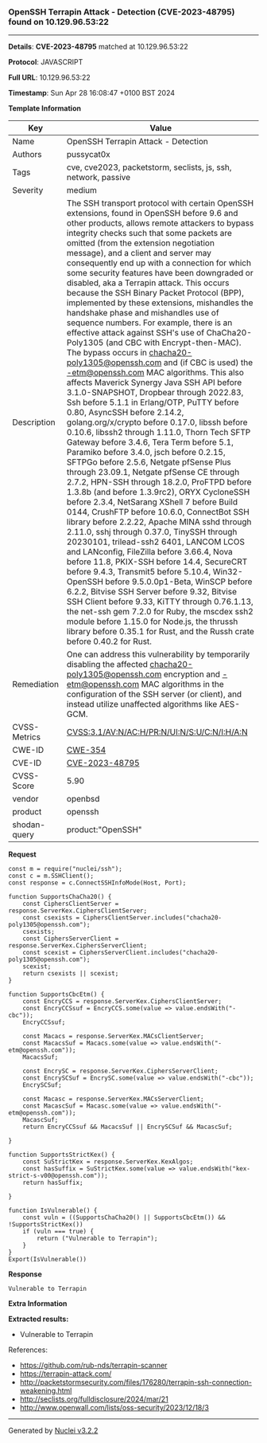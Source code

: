 ### OpenSSH Terrapin Attack - Detection (CVE-2023-48795) found on 10.129.96.53:22

----
**Details**: **CVE-2023-48795** matched at 10.129.96.53:22

**Protocol**: JAVASCRIPT

**Full URL**: 10.129.96.53:22

**Timestamp**: Sun Apr 28 16:08:47 +0100 BST 2024

**Template Information**

| Key          | Value                                                                                                                                                                                                                                                                                                                                                                                                                                                                                                                                                                                                                                                                                                                                                                                                                                                                                                                                                                                                                                                                                                                                                                                                                                                                                                                                                                                                                                                                                                                                                                                                                                                                                                                                                                                                                                                                                                                                                                                                                                                             |
| ------------ | ----------------------------------------------------------------------------------------------------------------------------------------------------------------------------------------------------------------------------------------------------------------------------------------------------------------------------------------------------------------------------------------------------------------------------------------------------------------------------------------------------------------------------------------------------------------------------------------------------------------------------------------------------------------------------------------------------------------------------------------------------------------------------------------------------------------------------------------------------------------------------------------------------------------------------------------------------------------------------------------------------------------------------------------------------------------------------------------------------------------------------------------------------------------------------------------------------------------------------------------------------------------------------------------------------------------------------------------------------------------------------------------------------------------------------------------------------------------------------------------------------------------------------------------------------------------------------------------------------------------------------------------------------------------------------------------------------------------------------------------------------------------------------------------------------------------------------------------------------------------------------------------------------------------------------------------------------------------------------------------------------------------------------------------------------------------- |
| Name         | OpenSSH Terrapin Attack - Detection                                                                                                                                                                                                                                                                                                                                                                                                                                                                                                                                                                                                                                                                                                                                                                                                                                                                                                                                                                                                                                                                                                                                                                                                                                                                                                                                                                                                                                                                                                                                                                                                                                                                                                                                                                                                                                                                                                                                                                                                                               |
| Authors      | pussycat0x                                                                                                                                                                                                                                                                                                                                                                                                                                                                                                                                                                                                                                                                                                                                                                                                                                                                                                                                                                                                                                                                                                                                                                                                                                                                                                                                                                                                                                                                                                                                                                                                                                                                                                                                                                                                                                                                                                                                                                                                                                                        |
| Tags         | cve, cve2023, packetstorm, seclists, js, ssh, network, passive                                                                                                                                                                                                                                                                                                                                                                                                                                                                                                                                                                                                                                                                                                                                                                                                                                                                                                                                                                                                                                                                                                                                                                                                                                                                                                                                                                                                                                                                                                                                                                                                                                                                                                                                                                                                                                                                                                                                                                                                    |
| Severity     | medium                                                                                                                                                                                                                                                                                                                                                                                                                                                                                                                                                                                                                                                                                                                                                                                                                                                                                                                                                                                                                                                                                                                                                                                                                                                                                                                                                                                                                                                                                                                                                                                                                                                                                                                                                                                                                                                                                                                                                                                                                                                            |
| Description  | The SSH transport protocol with certain OpenSSH extensions, found in OpenSSH before 9.6 and other products, allows remote attackers to bypass integrity checks such that some packets are omitted (from the extension negotiation message), and a client and server may consequently end up with a connection for which some security features have been downgraded or disabled, aka a Terrapin attack. This occurs because the SSH Binary Packet Protocol (BPP), implemented by these extensions, mishandles the handshake phase and mishandles use of sequence numbers. For example, there is an effective attack against SSH's use of ChaCha20-Poly1305 (and CBC with Encrypt-then-MAC). The bypass occurs in chacha20-poly1305@openssh.com and (if CBC is used) the -etm@openssh.com MAC algorithms. This also affects Maverick Synergy Java SSH API before 3.1.0-SNAPSHOT, Dropbear through 2022.83, Ssh before 5.1.1 in Erlang/OTP, PuTTY before 0.80, AsyncSSH before 2.14.2, golang.org/x/crypto before 0.17.0, libssh before 0.10.6, libssh2 through 1.11.0, Thorn Tech SFTP Gateway before 3.4.6, Tera Term before 5.1, Paramiko before 3.4.0, jsch before 0.2.15, SFTPGo before 2.5.6, Netgate pfSense Plus through 23.09.1, Netgate pfSense CE through 2.7.2, HPN-SSH through 18.2.0, ProFTPD before 1.3.8b (and before 1.3.9rc2), ORYX CycloneSSH before 2.3.4, NetSarang XShell 7 before Build 0144, CrushFTP before 10.6.0, ConnectBot SSH library before 2.2.22, Apache MINA sshd through 2.11.0, sshj through 0.37.0, TinySSH through 20230101, trilead-ssh2 6401, LANCOM LCOS and LANconfig, FileZilla before 3.66.4, Nova before 11.8, PKIX-SSH before 14.4, SecureCRT before 9.4.3, Transmit5 before 5.10.4, Win32-OpenSSH before 9.5.0.0p1-Beta, WinSCP before 6.2.2, Bitvise SSH Server before 9.32, Bitvise SSH Client before 9.33, KiTTY through 0.76.1.13, the net-ssh gem 7.2.0 for Ruby, the mscdex ssh2 module before 1.15.0 for Node.js, the thrussh library before 0.35.1 for Rust, and the Russh crate before 0.40.2 for Rust.<br> |
| Remediation  | One can address this vulnerability by temporarily disabling the affected chacha20-poly1305@openssh.com encryption and -etm@openssh.com MAC algorithms in the configuration of the SSH server (or client), and instead utilize unaffected algorithms like AES-GCM.<br>                                                                                                                                                                                                                                                                                                                                                                                                                                                                                                                                                                                                                                                                                                                                                                                                                                                                                                                                                                                                                                                                                                                                                                                                                                                                                                                                                                                                                                                                                                                                                                                                                                                                                                                                                                                             |
| CVSS-Metrics | [CVSS:3.1/AV:N/AC:H/PR:N/UI:N/S:U/C:N/I:H/A:N](https://www.first.org/cvss/calculator/3.1#CVSS:3.1/AV:N/AC:H/PR:N/UI:N/S:U/C:N/I:H/A:N)                                                                                                                                                                                                                                                                                                                                                                                                                                                                                                                                                                                                                                                                                                                                                                                                                                                                                                                                                                                                                                                                                                                                                                                                                                                                                                                                                                                                                                                                                                                                                                                                                                                                                                                                                                                                                                                                                                                            |
| CWE-ID       | [CWE-354](https://cwe.mitre.org/data/definitions/354.html)                                                                                                                                                                                                                                                                                                                                                                                                                                                                                                                                                                                                                                                                                                                                                                                                                                                                                                                                                                                                                                                                                                                                                                                                                                                                                                                                                                                                                                                                                                                                                                                                                                                                                                                                                                                                                                                                                                                                                                                                        |
| CVE-ID       | [CVE-2023-48795](https://cve.mitre.org/cgi-bin/cvename.cgi?name=cve-2023-48795)                                                                                                                                                                                                                                                                                                                                                                                                                                                                                                                                                                                                                                                                                                                                                                                                                                                                                                                                                                                                                                                                                                                                                                                                                                                                                                                                                                                                                                                                                                                                                                                                                                                                                                                                                                                                                                                                                                                                                                                   |
| CVSS-Score   | 5.90                                                                                                                                                                                                                                                                                                                                                                                                                                                                                                                                                                                                                                                                                                                                                                                                                                                                                                                                                                                                                                                                                                                                                                                                                                                                                                                                                                                                                                                                                                                                                                                                                                                                                                                                                                                                                                                                                                                                                                                                                                                              |
| vendor       | openbsd                                                                                                                                                                                                                                                                                                                                                                                                                                                                                                                                                                                                                                                                                                                                                                                                                                                                                                                                                                                                                                                                                                                                                                                                                                                                                                                                                                                                                                                                                                                                                                                                                                                                                                                                                                                                                                                                                                                                                                                                                                                           |
| product      | openssh                                                                                                                                                                                                                                                                                                                                                                                                                                                                                                                                                                                                                                                                                                                                                                                                                                                                                                                                                                                                                                                                                                                                                                                                                                                                                                                                                                                                                                                                                                                                                                                                                                                                                                                                                                                                                                                                                                                                                                                                                                                           |
| shodan-query | product:"OpenSSH"                                                                                                                                                                                                                                                                                                                                                                                                                                                                                                                                                                                                                                                                                                                                                                                                                                                                                                                                                                                                                                                                                                                                                                                                                                                                                                                                                                                                                                                                                                                                                                                                                                                                                                                                                                                                                                                                                                                                                                                                                                                 |

**Request**
```http
const m = require("nuclei/ssh");
const c = m.SSHClient();
const response = c.ConnectSSHInfoMode(Host, Port);

function SupportsChaCha20() {
    const CiphersClientServer = response.ServerKex.CiphersClientServer;
    const csexists = CiphersClientServer.includes("chacha20-poly1305@openssh.com");
    csexists;
    const CiphersServerClient = response.ServerKex.CiphersServerClient;
    const scexist = CiphersServerClient.includes("chacha20-poly1305@openssh.com");
    scexist;
    return csexists || scexist;
}

function SupportsCbcEtm() {
    const EncryCCS = response.ServerKex.CiphersClientServer;
    const EncryCCSsuf = EncryCCS.some(value => value.endsWith("-cbc"));
    EncryCCSsuf;

    const Macacs = response.ServerKex.MACsClientServer;
    const MacacsSuf = Macacs.some(value => value.endsWith("-etm@openssh.com"));
    MacacsSuf;

    const EncrySC = response.ServerKex.CiphersServerClient;
    const EncrySCSuf = EncrySC.some(value => value.endsWith("-cbc"));
    EncrySCSuf;

    const Macasc = response.ServerKex.MACsServerClient;
    const MacascSuf = Macasc.some(value => value.endsWith("-etm@openssh.com"));
    MacascSuf;
    return EncryCCSsuf && MacacsSuf || EncrySCSuf && MacascSuf;

}

function SupportsStrictKex() {
    const SuStrictKex = response.ServerKex.KexAlgos;
    const hasSuffix = SuStrictKex.some(value => value.endsWith("kex-strict-s-v00@openssh.com"));
    return hasSuffix;

}

function IsVulnerable() {
    const vuln = ((SupportsChaCha20() || SupportsCbcEtm()) && !SupportsStrictKex())
    if (vuln === true) {
        return ("Vulnerable to Terrapin");
    }
}
Export(IsVulnerable())
```

**Response**
```http
Vulnerable to Terrapin
```

**Extra Information**

**Extracted results:**

- Vulnerable to Terrapin


References: 
- https://github.com/rub-nds/terrapin-scanner
- https://terrapin-attack.com/
- http://packetstormsecurity.com/files/176280/terrapin-ssh-connection-weakening.html
- http://seclists.org/fulldisclosure/2024/mar/21
- http://www.openwall.com/lists/oss-security/2023/12/18/3

----

Generated by [Nuclei v3.2.2](https://github.com/projectdiscovery/nuclei)